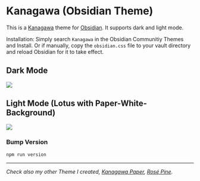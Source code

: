 # Kanagawa (Obsidian Theme)
This is a [Kanagawa](https://github.com/rebelot/kanagawa.nvim) theme for [Obsidian](https://obsidian.md/). It supports dark and light mode.

Installation: Simply search `Kanagawa` in the Obsidian Communitiy Themes and Install. Or if manually, copy the `obsidian.css` file to your vault directory and reload Obsidian for it to take effect.

## Dark Mode
![](dark_high.png)

## Light Mode (Lotus with Paper-White-Background)

![](light_high.png)

### Bump Version

```sh
npm run version
```



---

*Check also my other Theme I created, [Kanagawa Paper](https://github.com/sspaeti/obsidian_kanagawa_paper/), [Rosé Pine](https://github.com/sspaeti/obsidian_rose_pine/).*
